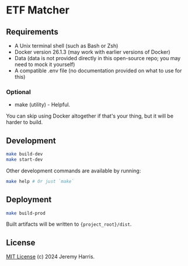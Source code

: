 # ETF Matcher

## Requirements

  - A Unix terminal shell (such as Bash or Zsh)
  - Docker version 26.1.3 (may work with earlier versions of Docker)
  - Data (data is not provided directly in this open-source repo; you may need to mock it yourself)
  - A compatible .env file (no documentation provided on what to use for this)

### Optional

  - make (utility) - Helpful.

You can skip using Docker altogether if that's your thing, but it will be harder to build.

## Development

```bash
make build-dev
make start-dev
```

Other development commands are available by running:

```bash
make help # Or just `make`
```

## Deployment

```bash
make build-prod
```

Built artifacts will be written to `{project_root}/dist`.

## License

[MIT License](LICENSE) (c) 2024 Jeremy Harris.
